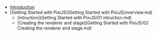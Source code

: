 * [Introduction](README.md)
* [Getting Started with PixiJS](Getting Started with PixiJS/overview.md)
    * [intruction](Getting Started with PixiJS/01 intruction.md)
    * [Creating the renderer and stage](Getting Started with PixiJS/02 Creating the renderer and stage.md)